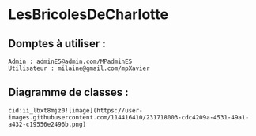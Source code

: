 # LesBricolesDeCharlotte

## Domptes à utiliser :

    Admin : adminE5@admin.com/MPadminE5
    Utilisateur : milaine@gmail.com/mpXavier
  
## Diagramme de classes :
    cid:ii_lbxt8mjz0![image](https://user-images.githubusercontent.com/114416410/231718003-cdc4209a-4531-49a1-a432-c19556e2496b.png)
